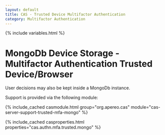 ```yaml
---
layout: default
title: CAS - Trusted Device Multifactor Authentication
category: Multifactor Authentication
---
```


{% include variables.html %}

# MongoDb Device Storage - Multifactor Authentication Trusted Device/Browser

User decisions may also be kept inside a MongoDb instance.

Support is provided via the following module:

{% include_cached casmodule.html group="org.apereo.cas" module="cas-server-support-trusted-mfa-mongo" %}

{% include_cached casproperties.html properties="cas.authn.mfa.trusted.mongo" %}
